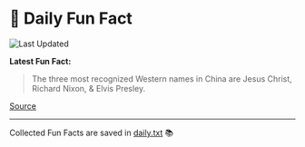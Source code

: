 # 🌟 Daily Fun Fact

![Last Updated](https://img.shields.io/badge/Last_Updated-2025_06_04-blue?style=flat-square)

**Latest Fun Fact:**

> The three most recognized Western names in China are Jesus Christ, Richard Nixon, & Elvis Presley.

[Source](http://www.djtech.net/humor/useless_facts.htm)

---

Collected Fun Facts are saved in [daily.txt](daily.txt) 📚

